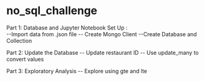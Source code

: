 # no_sql_challenge

Part 1: Database and Jupyter Notebook Set Up :\
--Import data from .json file
-- Create Mongo Client
--Create Database and Collection

Part 2: Update the Database
-- Update restaurant ID
-- Use update_many to convert values

Part 3: Exploratory Analysis
-- Explore using gte and lte
